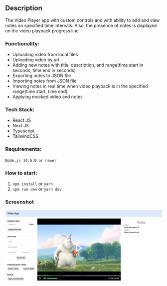 ## Description

The Video Player app with custom controls and with ability to add and view notes on specified time intervals.
Also, the presence of notes is displayed on the video playback progress line.

### Functionality:
- Uploading video from local files
- Uploading video by url
- Adding new notes with title, description, and range(time start in seconds, time end in seconds)
- Exporting notes to JSON file
- Importing notes from JSON file
- Viewing notes in real time when video playback is in the specified range(time start, time end)
- Applying mocked video and notes

### Tech Stack:
- React JS
- Next JS
- Typescript
- TailwindCSS

### Requirements:
`Node.js 14.6.0 or newer`

### How to start:
1. `npm install` or `yarn`
2. `npm run dev` or `yarn dev`


### Screenshot
![App screenshot](public/screenshot.png "App screenshot")